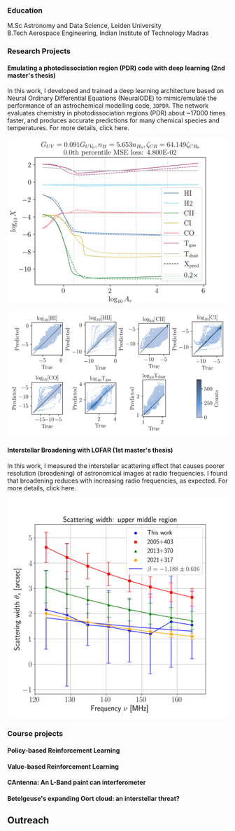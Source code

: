 ### Education

M.Sc Astronomy and Data Science, Leiden University  
B.Tech Aerospace Engineering, Indian Institute of Technology Madras  


### Research Projects

#### **Emulating a photodissociation region (PDR) code with deep learning (2nd master's thesis)**

In this work, I developed and trained a deep learning architecture based on Neural Ordinary Differential Equations (NeuralODE) to mimic/emulate the performance of an astrochemical modelling code, `3DPDR`. The network evaluates chemistry in photodissociation regions (PDR) about ~17000 times faster, and produces accurate predictions for many chemical species and temperatures. For more details, click here.

![Predicted vs true abundances](./assets/model_565_pred_abundances.png "Predicted vs true abundances")

![Abundances of different chemical species](./assets/species_plot.png "Abundances of different chemical species")

#### **Interstellar Broadening with LOFAR (1st master's thesis)**
In this work, I measured the interstellar scattering effect that causes poorer resolution (broadening) of astronomical images at radio frequencies. I  found that broadening reduces with increasing radio frequencies, as expected. For more details, click here. 

![Scattering width versus frequency](./assets/scattering_UM_updated_1.png "Scattering width versus frequency")

### Course projects

#### **Policy-based Reinforcement Learning**

#### **Value-based Reinforcement Learning**

#### **CAntenna: An L-Band paint can interferometer**

#### **Betelgeuse's expanding Oort cloud: an interstellar threat?**















## Outreach